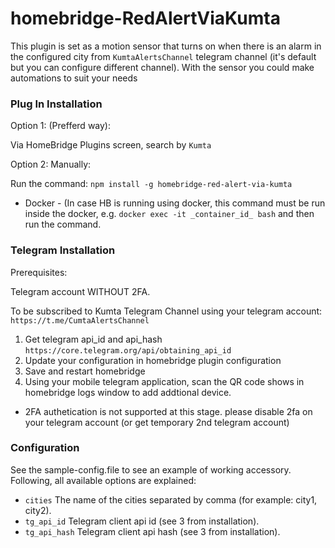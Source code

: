 # homebridge-RedAlertViaKumta

This plugin is set as a motion sensor that turns on when there is an alarm in the configured city from ```KumtaAlertsChannel``` telegram channel (it's default but you can configure different channel).
With the sensor you could make automations to suit your needs


### Plug In Installation

Option 1:
(Prefferd way): 

Via HomeBridge Plugins screen, search by `Kumta`

Option 2: 
Manually: 

Run the command: ```npm install -g homebridge-red-alert-via-kumta``` 

* Docker   - (In case HB is running using docker, this command must be run inside the docker, e.g. ```docker exec -it _container_id_ bash``` and then run the command. 


### Telegram Installation

Prerequisites:

Telegram account WITHOUT 2FA.

To be subscribed to Kumta Telegram Channel using your telegram account: ```https://t.me/CumtaAlertsChannel```


1. Get telegram api_id and api_hash `https://core.telegram.org/api/obtaining_api_id`
2. Update your configuration in homebridge plugin configuration
3. Save and restart homebridge
4. Using your mobile telegram application, scan the QR code shows in homebridge logs window to add addtional device.

* 2FA authetication is not supported at this stage. please disable 2fa on your telegram account (or get temporary 2nd telegram account)
  
### Configuration

See the sample-config.file to see an example of working accessory. Following, all available options are explained:

 * ```cities``` The name of the cities separated by comma (for example: city1, city2).
 * ```tg_api_id``` Telegram client api id (see 3 from installation).
 * ```tg_api_hash``` Telegram client api hash (see 3 from installation).

